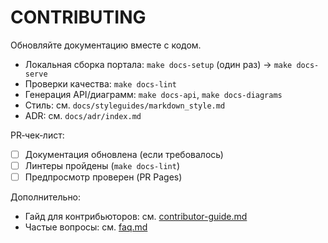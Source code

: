 # CONTRIBUTING

Обновляйте документацию вместе с кодом.

- Локальная сборка портала: `make docs-setup` (один раз) → `make docs-serve`
- Проверки качества: `make docs-lint`
- Генерация API/диаграмм: `make docs-api`, `make docs-diagrams`
- Стиль: см. `docs/styleguides/markdown_style.md`
- ADR: см. `docs/adr/index.md`

PR‑чек‑лист:
- [ ] Документация обновлена (если требовалось)
- [ ] Линтеры пройдены (`make docs-lint`)
- [ ] Предпросмотр проверен (PR Pages)

Дополнительно:
- Гайд для контрибьюторов: см. [contributor-guide.md](contributor-guide.md)
- Частые вопросы: см. [faq.md](faq.md)
